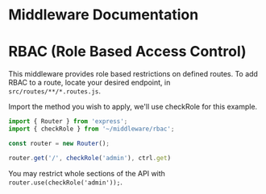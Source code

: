 # Middleware Documentation

RBAC (Role Based Access Control)
===========

This middleware provides role based restrictions on defined routes. To add RBAC to a route, locate your desired endpoint, in `src/routes/**/*.routes.js`.

Import the method you wish to apply, we'll use checkRole for this example.

```javascript
import { Router } from 'express';
import { checkRole } from '~/middleware/rbac';

const router = new Router();

router.get('/', checkRole('admin'), ctrl.get)
```

You may restrict whole sections of the API with `router.use(checkRole('admin'));`.
